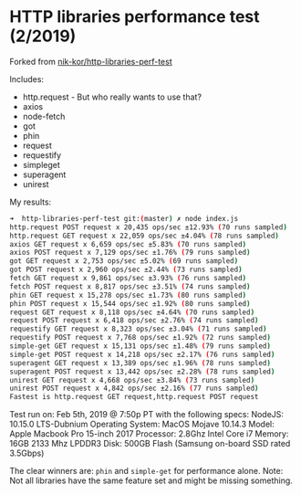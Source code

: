 # HTTP libraries performance test (2/2019)

Forked from [nik-kor/http-libraries-perf-test](https://github.com/nik-kor/http-libraries-perf-test)

Includes:
* http.request - But who really wants to use that?
* axios
* node-fetch
* got
* phin
* request
* requestify
* simpleget
* superagent
* unirest

My results:
```bash
➜  http-libraries-perf-test git:(master) ✗ node index.js
http.request POST request x 20,435 ops/sec ±12.93% (70 runs sampled)
http.request GET request x 22,059 ops/sec ±4.04% (78 runs sampled)
axios GET request x 6,659 ops/sec ±5.83% (70 runs sampled)
axios POST request x 7,129 ops/sec ±1.76% (79 runs sampled)
got GET request x 2,753 ops/sec ±5.02% (69 runs sampled)
got POST request x 2,960 ops/sec ±2.44% (73 runs sampled)
fetch GET request x 9,861 ops/sec ±3.93% (76 runs sampled)
fetch POST request x 8,817 ops/sec ±3.51% (74 runs sampled)
phin GET request x 15,278 ops/sec ±1.73% (80 runs sampled)
phin POST request x 15,544 ops/sec ±1.92% (80 runs sampled)
request GET request x 8,118 ops/sec ±4.64% (70 runs sampled)
request POST request x 6,418 ops/sec ±2.76% (74 runs sampled)
requestify GET request x 8,323 ops/sec ±3.04% (71 runs sampled)
requestify POST request x 7,768 ops/sec ±1.92% (72 runs sampled)
simple-get GET request x 15,131 ops/sec ±1.48% (79 runs sampled)
simple-get POST request x 14,218 ops/sec ±2.17% (76 runs sampled)
superagent GET request x 13,389 ops/sec ±1.96% (78 runs sampled)
superagent POST request x 13,442 ops/sec ±2.28% (78 runs sampled)
unirest GET request x 4,668 ops/sec ±3.84% (73 runs sampled)
unirest POST request x 4,842 ops/sec ±2.16% (77 runs sampled)
Fastest is http.request GET request,http.request POST request
```

Test run on: Feb 5th, 2019 @ 7:50p PT with the following specs:
NodeJS: 10.15.0 LTS-Dubnium
Operating System: MacOS Mojave 10.14.3
Model: Apple Macbook Pro 15-inch 2017
Processor: 2.8Ghz Intel Core i7
Memory: 16GB 2133 Mhz LPDDR3
Disk: 500GB Flash (Samsung on-board SSD rated 3.5Gbps)

The clear winners are: `phin` and `simple-get` for performance alone.
Note: Not all libraries have the same feature set and might be missing something.
